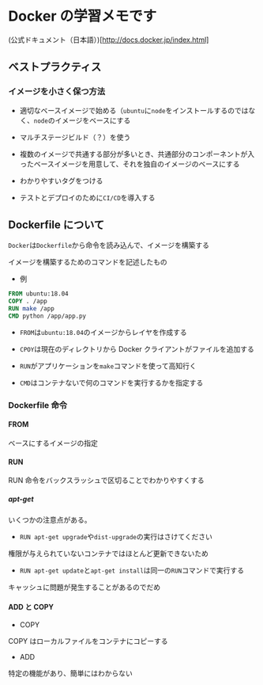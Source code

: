 # Docker の学習メモです

(公式ドキュメント（日本語）)[http://docs.docker.jp/index.html]

## ベストプラクティス

### イメージを小さく保つ方法

- 適切なベースイメージで始める（`ubuntu`に`node`をインストールするのではなく、`node`のイメージをベースにする

- マルチステージビルド（？）を使う

- 複数のイメージで共通する部分が多いとき、共通部分のコンポーネントが入ったベースイメージを用意して、それを独自のイメージのベースにする

- わかりやすいタグをつける

- テストとデプロイのために`CI/CD`を導入する

## Dockerfile について

`Docker`は`Dockerfile`から命令を読み込んで、イメージを構築する

イメージを構築するためのコマンドを記述したもの

- 例

```dockerfile
FROM ubuntu:18.04
COPY . /app
RUN make /app
CMD python /app/app.py
```

- `FROM`は`ubuntu:18.04`のイメージからレイヤを作成する

- `CPOY`は現在のディレクトリから Docker クライアントがファイルを追加する

- `RUN`がアプリケーションを`make`コマンドを使って高知行く

- `CMD`はコンテナないで何のコマンドを実行するかを指定する

### Dockerfile 命令

#### FROM

ベースにするイメージの指定

#### RUN

RUN 命令をバックスラッシュで区切ることでわかりやすくする

##### apt-get

いくつかの注意点がある。

- `RUN apt-get upgrade`や`dist-upgrade`の実行はさけてください

権限が与えられていないコンテナではほとんど更新できないため

- `RUN apt-get update`と`apt-get install`は同一の`RUN`コマンドで実行する

キャッシュに問題が発生することがあるのでだめ

#### ADD と COPY

- COPY

COPY はローカルファイルをコンテナにコピーする

- ADD

特定の機能があり、簡単にはわからない
